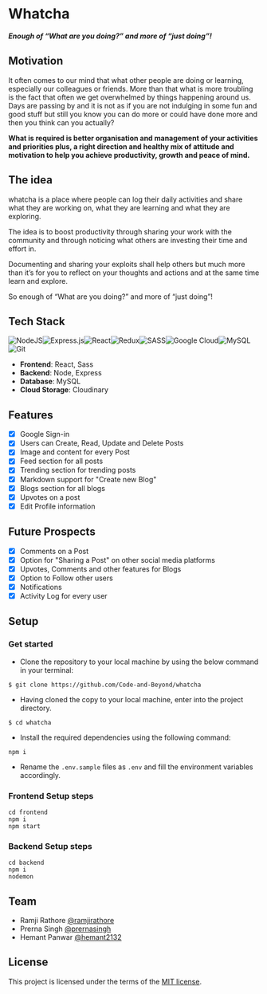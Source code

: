 # Whatcha

**_Enough of “What are you doing?” and more of “just doing”!_**

## Motivation

It often comes to our mind that what other people are doing or learning, especially our colleagues or friends. More than that what is more troubling is the fact that often we get overwhelmed by things happening around us. Days are passing by and it is not as if you are not indulging in some fun and good stuff but still you know you can do more or could have done more and then you think can you actually?

**What is required is better organisation and management of your activities and priorities plus, a right direction and healthy mix of attitude and motivation to help you achieve productivity, growth and peace of mind.**

## The idea

whatcha is a place where people can log their daily activities and share what they are working on, what they are learning and what they are exploring.

The idea is to boost productivity through sharing your work with the community and through noticing what others are investing their time and effort in.

Documenting and sharing your exploits shall help others but much more than it’s for you to reflect on your thoughts and actions and at the same time learn and explore.

So enough of “What are you doing?” and more of “just doing”!

## Tech Stack

<img alt="NodeJS" src="https://img.shields.io/badge/node.js%20-%2343853D.svg?&style=for-the-badge&logo=node.js&logoColor=white"/><img alt="Express.js" src="https://img.shields.io/badge/express.js%20-%23404d59.svg?&style=for-the-badge"/><img alt="React" src="https://img.shields.io/badge/react%20-%2320232a.svg?&style=for-the-badge&logo=react&logoColor=%2361DAFB"/><img alt="Redux" src="https://img.shields.io/badge/redux%20-%23593d88.svg?&style=for-the-badge&logo=redux&logoColor=white"/><img alt="SASS" src="https://img.shields.io/badge/SASS%20-hotpink.svg?&style=for-the-badge&logo=SASS&logoColor=white"/><img alt="Google Cloud" src="https://img.shields.io/badge/Google%20Cloud%20-%234285F4.svg?&style=for-the-badge&logo=google-cloud&logoColor=white"/><img alt="MySQL" src="https://img.shields.io/badge/mysql-%2300f.svg?&style=for-the-badge&logo=mysql&logoColor=white"/><img alt="Git" src="https://img.shields.io/badge/git%20-%23F05033.svg?&style=for-the-badge&logo=git&logoColor=white"/>

-   **Frontend**: React, Sass
-   **Backend**: Node, Express
-   **Database**: MySQL
-   **Cloud Storage**: Cloudinary

## Features

-   [x] Google Sign-in
-   [x] Users can Create, Read, Update and Delete Posts
-   [x] Image and content for every Post
-   [x] Feed section for all posts
-   [x] Trending section for trending posts
-   [x] Markdown support for "Create new Blog"
-   [x] Blogs section for all blogs
-   [x] Upvotes on a post
-   [x] Edit Profile information

## Future Prospects

-   [x] Comments on a Post
-   [x] Option for "Sharing a Post" on other social media platforms
-   [x] Upvotes, Comments and other features for Blogs
-   [x] Option to Follow other users
-   [x] Notifications
-   [x] Activity Log for every user

## Setup

### Get started

-   Clone the repository to your local machine by using the below command in your terminal:

```
$ git clone https://github.com/Code-and-Beyond/whatcha
```

-   Having cloned the copy to your local machine, enter into the project directory.

```
$ cd whatcha
```

-   Install the required dependencies using the following command:

```
npm i
```

-   Rename the `.env.sample` files as `.env` and fill the environment variables accordingly.

### Frontend Setup steps

```
cd frontend
npm i
npm start
```

### Backend Setup steps

```
cd backend
npm i
nodemon
```

## Team

-   Ramji Rathore [@ramjirathore](https://github.com/ramjirathore)
-   Prerna Singh [@prernasingh](https://github.com/prernasingh14)
-   Hemant Panwar [@hemant2132](https://github.com/hemant2132)

## License

This project is licensed under the terms of the [MIT license](https://choosealicense.com/licenses/mit/).
